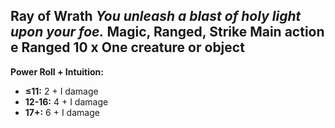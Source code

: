 ## **Ray of Wrath** *You unleash a blast of holy light upon your foe.* **Magic, Ranged, Strike Main action** e Ranged 10 x One creature or object

**Power Roll + Intuition:**
- **≤11:** 2 + I damage
- **12-16:** 4 + I damage
- **17+:** 6 + I damage
